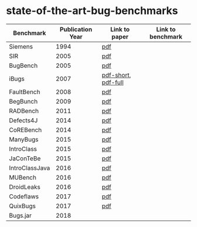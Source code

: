 # state-of-the-art-bug-benchmarks

| Benchmark | Publication Year | Link to paper | Link to benchmark |
|--------------|--------------|--------------|--------------|
Siemens | 1994 | [pdf](https://pdfs.semanticscholar.org/427d/d9e8c9795c2c66dcb1005bdeddbab4610b63.pdf) |
SIR | 2005 | [pdf](http://www.cse.unt.edu/~hdo/pdf_files/emse-sir-05.pdf) |
BugBench | 2005 | [pdf](http://pages.cs.wisc.edu/~shanlu/paper/63-lu.pdf) |
iBugs | 2007 | [pdf-short](https://www.st.cs.uni-saarland.de/publications/files/dallmeier-ase-2007.pdf), [pdf-full](https://www.st.cs.uni-saarland.de/publications/files/dallmeier-tr-2007.pdf) |
FaultBench | 2008 | [pdf](https://collaboration.csc.ncsu.edu/laurie/Papers/Heckman_Williams_BenchmarkStaticAnalysis.pdf) |
BegBunch | 2009 | [pdf](https://www.researchgate.net/publication/228964999_BegBunch_Benchmarking_for_C_bug_detection_tools) |
RADBench | 2011 | [pdf](https://pdfs.semanticscholar.org/df50/51be81d8ee22fd94543292b1dc98554a8228.pdf) |
Defects4J | 2014 | [pdf](https://homes.cs.washington.edu/~mernst/pubs/bug-database-issta2014.pdf) |
CoREBench | 2014 | [pdf](http://www.specmate.org/papers/2014-07-CoREBEnch-StudyingComplexityOfRegressionErrors.pdf) |
ManyBugs | 2015 | [pdf](https://www.cs.cmu.edu/~clegoues/docs/benchmarks-2015-tse-preprint.pdf) |
IntroClass | 2015 | [pdf](https://www.cs.cmu.edu/~clegoues/docs/benchmarks-2015-tse-preprint.pdf) |
JaConTeBe | 2015 | [pdf](https://www.researchgate.net/profile/Hao_Zhong/publication/288827325_JaConTeBe_A_Benchmark_Suite_of_Real-World_Java_Concurrency_Bugs/links/568492bb08ae1e63f1f1d25d/JaConTeBe-A-Benchmark-Suite-of-Real-World-Java-Concurrency-Bugs.pdf) |
IntroClassJava | 2016 | [pdf](https://hal.archives-ouvertes.fr/hal-01272126/document) |
MUBench | 2016 | [pdf](http://sven-amann.de/publications/mubench-msr16.pdf) |
DroidLeaks | 2016 | [pdf](https://arxiv.org/pdf/1611.08079.pdf) |
Codeflaws | 2017 | [pdf](http://www.jooyongyi.com/papers/ICSE-POSTER17.pdf) |
QuixBugs | 2017 | [pdf](https://jkoppel.github.io/QuixBugs/quixbugs.pdf) |
Bugs.jar | 2018 |  |
